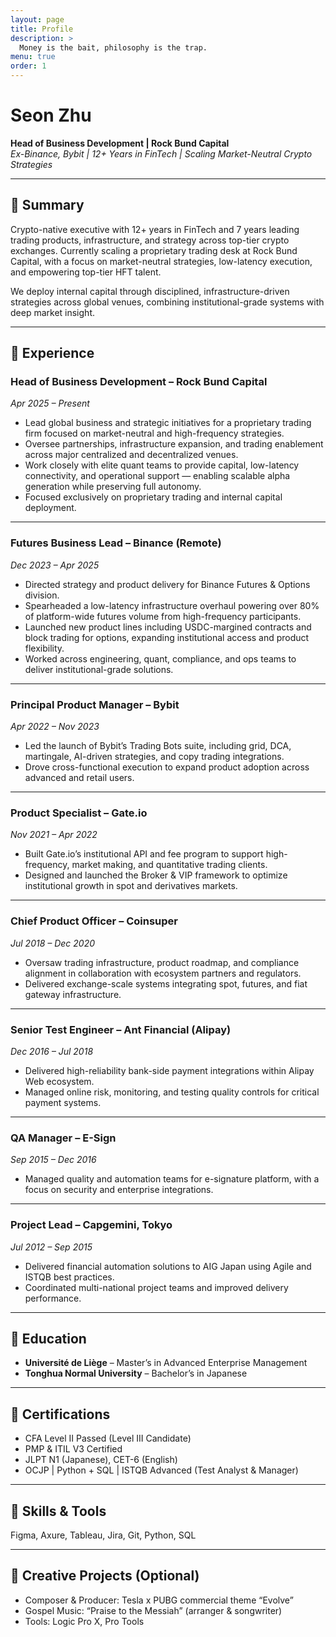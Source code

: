 ```yaml
---
layout: page
title: Profile
description: >
  Money is the bait, philosophy is the trap.
menu: true
order: 1
---
```


# Seon Zhu  
**Head of Business Development | Rock Bund Capital**  
_Ex-Binance, Bybit | 12+ Years in FinTech | Scaling Market-Neutral Crypto Strategies_

---

## 🔹 Summary

Crypto-native executive with 12+ years in FinTech and 7 years leading trading products, infrastructure, and strategy across top-tier crypto exchanges. Currently scaling a proprietary trading desk at Rock Bund Capital, with a focus on market-neutral strategies, low-latency execution, and empowering top-tier HFT talent.

We deploy internal capital through disciplined, infrastructure-driven strategies across global venues, combining institutional-grade systems with deep market insight.

---

## 🔹 Experience

### **Head of Business Development – Rock Bund Capital**  
*Apr 2025 – Present*

- Lead global business and strategic initiatives for a proprietary trading firm focused on market-neutral and high-frequency strategies.  
- Oversee partnerships, infrastructure expansion, and trading enablement across major centralized and decentralized venues.  
- Work closely with elite quant teams to provide capital, low-latency connectivity, and operational support — enabling scalable alpha generation while preserving full autonomy.  
- Focused exclusively on proprietary trading and internal capital deployment.

---

### **Futures Business Lead – Binance (Remote)**  
*Dec 2023 – Apr 2025*

- Directed strategy and product delivery for Binance Futures & Options division.  
- Spearheaded a low-latency infrastructure overhaul powering over 80% of platform-wide futures volume from high-frequency participants.  
- Launched new product lines including USDC-margined contracts and block trading for options, expanding institutional access and product flexibility.  
- Worked across engineering, quant, compliance, and ops teams to deliver institutional-grade solutions.

---

### **Principal Product Manager – Bybit**  
*Apr 2022 – Nov 2023*

- Led the launch of Bybit’s Trading Bots suite, including grid, DCA, martingale, AI-driven strategies, and copy trading integrations.  
- Drove cross-functional execution to expand product adoption across advanced and retail users.

---

### **Product Specialist – Gate.io**  
*Nov 2021 – Apr 2022*

- Built Gate.io’s institutional API and fee program to support high-frequency, market making, and quantitative trading clients.  
- Designed and launched the Broker & VIP framework to optimize institutional growth in spot and derivatives markets.

---

### **Chief Product Officer – Coinsuper**  
*Jul 2018 – Dec 2020*

- Oversaw trading infrastructure, product roadmap, and compliance alignment in collaboration with ecosystem partners and regulators.  
- Delivered exchange-scale systems integrating spot, futures, and fiat gateway infrastructure.

---

### **Senior Test Engineer – Ant Financial (Alipay)**  
*Dec 2016 – Jul 2018*

- Delivered high-reliability bank-side payment integrations within Alipay Web ecosystem.  
- Managed online risk, monitoring, and testing quality controls for critical payment systems.

---

### **QA Manager – E-Sign**  
*Sep 2015 – Dec 2016*

- Managed quality and automation teams for e-signature platform, with a focus on security and enterprise integrations.

---

### **Project Lead – Capgemini, Tokyo**  
*Jul 2012 – Sep 2015*

- Delivered financial automation solutions to AIG Japan using Agile and ISTQB best practices.  
- Coordinated multi-national project teams and improved delivery performance.

---

## 🔹 Education

- **Université de Liège** – Master’s in Advanced Enterprise Management  
- **Tonghua Normal University** – Bachelor’s in Japanese

---

## 🔹 Certifications

- CFA Level II Passed (Level III Candidate)  
- PMP & ITIL V3 Certified  
- JLPT N1 (Japanese), CET-6 (English)  
- OCJP | Python + SQL | ISTQB Advanced (Test Analyst & Manager)

---

## 🔹 Skills & Tools

Figma, Axure, Tableau, Jira, Git, Python, SQL

---

## 🔹 Creative Projects (Optional)

- Composer & Producer: Tesla x PUBG commercial theme “Evolve”  
- Gospel Music: “Praise to the Messiah” (arranger & songwriter)  
- Tools: Logic Pro X, Pro Tools
